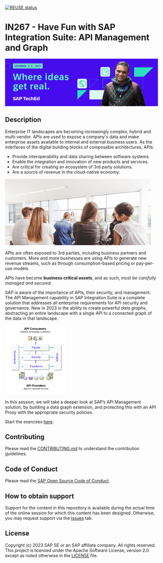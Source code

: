 [![REUSE status](https://api.reuse.software/badge/github.com/SAP-samples/teched2023-IN267)](https://api.reuse.software/info/github.com/SAP-samples/teched2023-IN267)

# IN267 - Have Fun with SAP Integration Suite: API Management and Graph

![Pic 1](images/IN267-1.jpeg)

## Description

Enterprise IT landscapes are becoming increasingly complex, hybrid and multi-vendor. APIs are used to expose a company's data and make enterprise assets available to internal and external business users. As the interfaces of the digital building blocks of composable architectures, APIs:

-   Provide interoperability and data sharing between software systems.
-   Enable the integration and innovation of new products and services.
-   Are critical for creating an ecosystem of 3rd party solutions.
-   Are a source of revenue in the cloud-native economy.

![Pic 2](images/IN267-2.jpg)

APIs are often exposed to 3rd parties, including business partners and customers. More and more businesses are using APIs to generate new revenue streams, such as through consumption-based pricing or pay-per-use models.

APIs have become **business critical assets**, and as such, *must be carefully managed and secured.*

SAP is aware of the importance of APIs, their security, and management. The API Management capability in SAP Integration Suite is a complete solution that addresses all enterprise requirements for API security and governance. New in 2023 is the ability to create powerful *data graphs*, abstracting an entire landscape with a single API to a connected graph of the data in that landscape.

<img src="images/APIM.png" width="40%">

In this session, we will take a deeper look at SAP’s API Management solution, by building a data graph extension, and protecting this with an API Proxy with the appropriate security policies.

Start the exercises [here](exercise/README.md).

## Contributing
Please read the [CONTRIBUTING.md](./CONTRIBUTING.md) to understand the contribution guidelines.

## Code of Conduct
Please read the [SAP Open Source Code of Conduct](https://github.com/SAP-samples/.github/blob/main/CODE_OF_CONDUCT.md).

## How to obtain support

Support for the content in this repository is available during the actual time of the online session for which this content has been designed. Otherwise, you may request support via the [Issues](../../issues) tab.

## License
Copyright (c) 2023 SAP SE or an SAP affiliate company. All rights reserved. This project is licensed under the Apache Software License, version 2.0 except as noted otherwise in the [LICENSE](LICENSES/Apache-2.0.txt) file.
